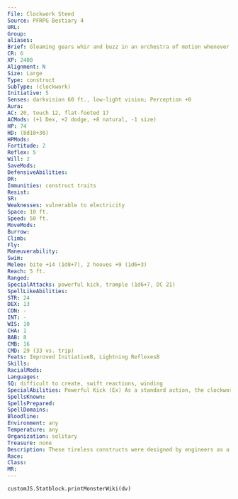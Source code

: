 ```yaml
---
File: Clockwork Steed
Source: PFRPG Bestiary 4
URL: 
Group: 
aliases: 
Brief: Gleaming gears whir and buzz in an orchestra of motion whenever this red-eyed steed moves.
CR: 6
XP: 2400
Alignment: N
Size: Large
Type: construct
SubType: (clockwork)
Initiative: 5
Senses: darkvision 60 ft., low-light vision; Perception +0
Aura: 
AC: 20, touch 12, flat-footed 17
ACMods: (+1 Dex, +2 dodge, +8 natural, -1 size)
HP: 74
HD: (8d10+30)
HPMods: 
Fortitude: 2
Reflex: 5
Will: 2
SaveMods: 
DefensiveAbilities: 
DR: 
Immunities: construct traits
Resist: 
SR: 
Weaknesses: vulnerable to electricity
Space: 10 ft.
Speed: 50 ft.
MoveMods: 
Burrow: 
Climb: 
Fly: 
Maneuverability: 
Swim: 
Melee: bite +14 (1d8+7), 2 hooves +9 (1d6+3)
Reach: 5 ft.
Ranged: 
SpecialAttacks: powerful kick, trample (1d6+7, DC 21)
SpellLikeAbilities: 
STR: 24
DEX: 13
CON: -
INT: -
WIS: 10
CHA: 1
BAB: 8
CMB: 16
CMD: 29 (33 vs. trip)
Feats: Improved InitiativeB, Lightning ReflexesB
Skills: 
RacialMods: 
Languages: 
SQ: difficult to create, swift reactions, winding
SpecialAbilities: Powerful Kick (Ex) As a standard action, the clockwork steed can make two hoof attacks with its rear hooves; if both hit, it can perform an awesome blow combat maneuver as the Awesome Blow feat. A clockwork steed gains a +4 racial bonus on this combat maneuver check.
SpellsKnown: 
SpellsPrepared: 
SpellDomains: 
Bloodline: 
Environment: any
Temperature: any
Organization: solitary
Treasure: none
Description: These tireless constructs were designed by engineers as a replacement for normal horses. They can gallop ceaselessly for hours or even days if required. In addition to their endurance, clockwork steeds pack a powerful physical punch-blows from their hooves can send smaller creatures flying. Though many riders enjoy the unquestioning way that clockwork steeds accept commands from their riders, others find these steeds' lack of personality frustrating. Unlike normal horses, a clockwork steed lacks the ability to create a bond with its rider.  CLOCKWORK CHARGER  Clockwork chargers are constructed to wreak greater mechanized terror on the battlefield. A clockwork charger has the advanced simple template and is specially equipped for enhancing mounted charges or making such charges even without a rider by way of its pivoted lance. A clockwork charger has a pivoted latch large enough to support a lance and allows even those who are not proficient with a lance to use it as if they were. Furthermore, the clockwork charger is proficient with any lance equipped in the pivot and gains the undersized weapon special ability.  Construction  The creator of a clockwork steed must start with crafted clockwork pieces worth 3,000 gp. When building a clockwork charger, the pivot can be built for any size lance, typically Medium.  CLOCKWORK STEED  CL 12th; Price 29,000 gp (33,500 for a clockwork charger)  Construction  Requirements Craft Construct, bull's strength, geas/quest, creator must be at least caster level 12th; Skill Craft (clockwork) DC 20; Cost 16,000 gp (18,750 for a clockwork charger)
Race: 
Class: 
MR: 
---
```

```dataviewjs
customJS.Statblock.printMonsterWiki(dv)
```
